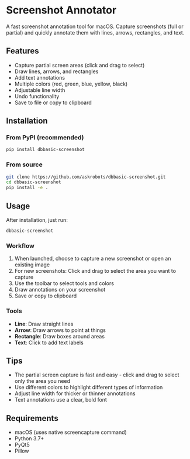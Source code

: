 # Screenshot Annotator

A fast screenshot annotation tool for macOS. Capture screenshots (full or partial) and quickly annotate them with lines, arrows, rectangles, and text.

## Features

- Capture partial screen areas (click and drag to select)
- Draw lines, arrows, and rectangles
- Add text annotations
- Multiple colors (red, green, blue, yellow, black)
- Adjustable line width
- Undo functionality
- Save to file or copy to clipboard

## Installation

### From PyPI (recommended)

```bash
pip install dbbasic-screenshot
```

### From source

```bash
git clone https://github.com/askrobots/dbbasic-screenshot.git
cd dbbasic-screenshot
pip install -e .
```

## Usage

After installation, just run:

```bash
dbbasic-screenshot
```

### Workflow

1. When launched, choose to capture a new screenshot or open an existing image
2. For new screenshots: Click and drag to select the area you want to capture
3. Use the toolbar to select tools and colors
4. Draw annotations on your screenshot
5. Save or copy to clipboard

### Tools

- **Line**: Draw straight lines
- **Arrow**: Draw arrows to point at things
- **Rectangle**: Draw boxes around areas
- **Text**: Click to add text labels

## Tips

- The partial screen capture is fast and easy - click and drag to select only the area you need
- Use different colors to highlight different types of information
- Adjust line width for thicker or thinner annotations
- Text annotations use a clear, bold font

## Requirements

- macOS (uses native screencapture command)
- Python 3.7+
- PyQt5
- Pillow

